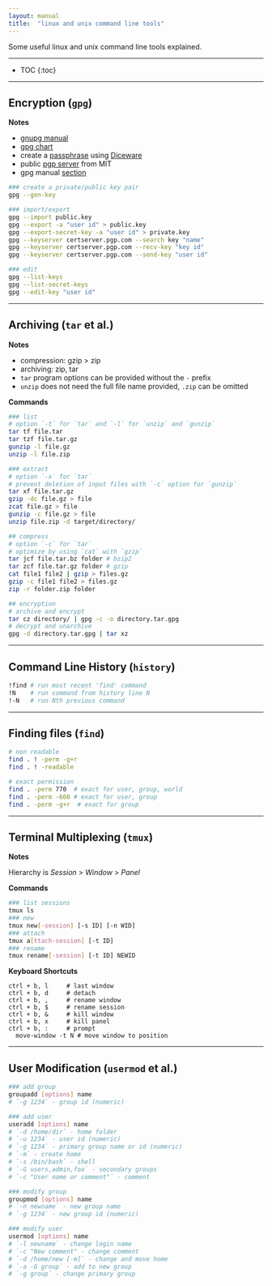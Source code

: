 ```yaml
---
layout: manual
title:  "linux and unix command line tools"
---
```


Some useful linux and unix command line tools explained.

---

* TOC
{:toc}

---

## Encryption (`gpg`)

**Notes**

* [gnupg manual][gpgman]
* [gpg chart][gpgchart]
* create a [passphrase][pw] using [Diceware][dw]
* public [pgp server][mit] from MIT
* gpg manual [section][gpgmanio]

```bash
### create a private/public key pair
gpg --gen-key

### import/export
gpg --import public.key
gpg --export -a "user id" > public.key
gpg --export-secret-key -a "user id" > private.key
gpg --keyserver certserver.pgp.com --search key "name"
gpg --keyserver certserver.pgp.com --recv-key "key id"
gpg --keyserver certserver.pgp.com --send-key "user id"

### edit
gpg --list-keys
gpg --list-secret-keys
gpg --edit-key "user id"
```

---

## Archiving (`tar` et al.)

**Notes**

* compression: gzip > zip
* archiving: zip, tar
* `tar` program options can be provided without the `-` prefix
* `unzip` does not need the full file name provided, `.zip` can be omitted

**Commands**

```bash
### list
# option `-t` for `tar` and `-l` for `unzip` and `gunzip`
tar tf file.tar
tar tzf file.tar.gz
gunzip -l file.gz
unzip -l file.zip

### extract
# option `-x` for `tar`
# prevent deletion of input files with `-c` option for `gunzip`
tar xf file.tar.gz
gzip -dc file.gz > file
zcat file.gz > file
gunzip -c file.gz > file
unzip file.zip -d target/directory/

## compress
# option `-c` for `tar`
# optimize by using `cat` with `gzip`
tar jcf file.tar.bz folder # bzip2
tar zcf file.tar.gz folder # gzip
cat file1 file2 | gzip > files.gz
gzip -c file1 file2 > files.gz
zip -r folder.zip folder

## encryption
# archive and encrypt
tar cz directory/ | gpg -c -o directory.tar.gpg
# decrypt and unarchive
gpg -d directory.tar.gpg | tar xz
```

---

## Command Line History (`history`)

```bash
!find # run most recent 'find' command
!N    # run command from history line N
!-N   # run Nth previous command
```

---

## Finding files (`find`)

```bash
# non readable
find . ! -perm -g+r
find . ! -readable

# exact permission
find . -perm 770  # exact for user, group, world
find . -perm -660 # exact for user, group
find . -perm -g+r  # exact for group
```

---

## Terminal Multiplexing (`tmux`)

**Notes**

Hierarchy is *Session* > *Window* > *Panel*

**Commands**

```bash
### list sessions
tmux ls
### new
tmux new[-session] [-s ID] [-n WID]
### attach
tmux a[ttach-session] [-t ID]
### rename
tmux rename[-session] [-t ID] NEWID
```

**Keyboard Shortcuts**

```
ctrl + b, l     # last window
ctrl + b, d     # detach
ctrl + b, ,     # rename window
ctrl + b, $     # rename session
ctrl + b, &     # kill window
ctrl + b, x     # kill panel
ctrl + b, :     # prompt
  move-window -t N # move window to position
```

---

## User Modification (`usermod` et al.)

```bash
### add group
groupadd [options] name
# `-g 1234` - group id (numeric)

### add user
useradd [options] name
# `-d /home/dir` - home folder
# `-u 1234` - user id (numeric)
# `-g 1234` - primary group name or id (numeric)
# `-m` - create home
# `-s /bin/bash` - shell
# `-G users,admin,foo` - secondary groups
# `-c "User name or comment"` - comment

### modify group
groupmod [options] name
# `-n newname` - new group name
# `-g 1234` - new group id (numeric)

### modify user
usermod [options] name
# `-l newname` - change login name
# `-c "New comment" - change comment
# `-d /home/new [-m]` - change and move home
# `-a -G group` - add to new group
# `-g group` - change primary group
```

[gpgman]: https://www.gnupg.org/gph/en/manual/book1.html
[gpgchart]: http://irtfweb.ifa.hawaii.edu/~lockhart/gpg/
[pw]: https://theintercept.com/2015/03/26/passphrases-can-memorize-attackers-cant-guess/
[dw]: http://world.std.com/~reinhold/diceware.html
[mit]: https://pgp.mit.edu
[gpgmanio]: https://www.gnupg.org/gph/en/manual/x457.html